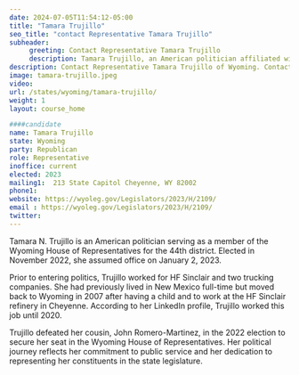 ```yaml
---
date: 2024-07-05T11:54:12-05:00
title: "Tamara Trujillo"
seo_title: "contact Representative Tamara Trujillo"
subheader:
     greeting: Contact Representative Tamara Trujillo
     description: Tamara Trujillo, an American politician affiliated with the Republican Party, began serving as a member of the Wyoming House of Representatives, representing District 44, on January 2, 2023.
description: Contact Representative Tamara Trujillo of Wyoming. Contact information for Tamara Trujillo includes email address, phone number, and mailing address.
image: tamara-trujillo.jpeg
video:
url: /states/wyoming/tamara-trujillo/
weight: 1
layout: course_home

####candidate
name: Tamara Trujillo
state: Wyoming
party: Republican
role: Representative
inoffice: current
elected: 2023
mailing1:  213 State Capitol Cheyenne, WY 82002
phone1: 
website: https://wyoleg.gov/Legislators/2023/H/2109/
email : https://wyoleg.gov/Legislators/2023/H/2109/
twitter: 
---
```

Tamara N. Trujillo is an American politician serving as a member of the Wyoming House of Representatives for the 44th district. Elected in November 2022, she assumed office on January 2, 2023.

Prior to entering politics, Trujillo worked for HF Sinclair and two trucking companies. She had previously lived in New Mexico full-time but moved back to Wyoming in 2007 after having a child and to work at the HF Sinclair refinery in Cheyenne. According to her LinkedIn profile, Trujillo worked this job until 2020.

Trujillo defeated her cousin, John Romero-Martinez, in the 2022 election to secure her seat in the Wyoming House of Representatives. Her political journey reflects her commitment to public service and her dedication to representing her constituents in the state legislature.
